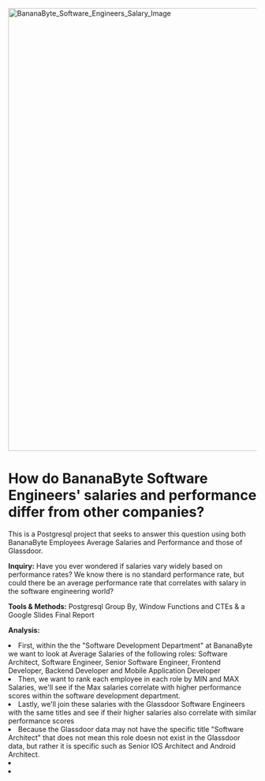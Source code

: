 <!DOCTYPE html>
<html lang="en">
<head>
    <meta charset="UTF-8">
    <meta http-equiv="X-UA-Compatible" content="IE=edge">
    <meta name="viewport" content="width=device-width, initial-scale=1.0">
    <img width="898" alt="BananaByte_Software_Engineers_Salary_Image" src="https://github.com/Gatheroxign34/Payrate_Analysis/assets/94628744/ea0d8254-8f65-415e-9ad6-f14ab5f8d19d">
</head>
<body>
    <h1> How do BananaByte Software Engineers' salaries and performance differ from other companies? </h1>
        <p> This is a Postgresql project that seeks to answer this question using both BananaByte Employees Average Salaries and Performance and those of Glassdoor. </p>
    <b> <p> Inquiry:</b> Have you ever wondered if salaries vary widely based on performance rates? We know there is no standard performance rate, but could there be an average performance rate that correlates with salary in the software engineering world? </p> 
    <b> <p> Tools & Methods:</b> Postgresql Group By, Window Functions and CTEs & a Google Slides Final Report </p>
    <b> <p> Analysis:</b> 
                <li> First, within the the "Software Development Department" at BananaByte we want to look at Average Salaries of the following roles: Software Architect, Software Engineer, Senior Software Engineer, Frontend Developer, Backend Developer and Mobile Application Developer </li>
                <li> Then, we want to rank each employee in each role by MIN and MAX Salaries, we'll see if the Max salaries correlate with higher performance scores within the software development department. </li>
                <li> Lastly, we'll join these salaries with the Glassdoor Software Engineers with the same titles and see if their higher salaries also correlate with similar performance scores </li> 
                <li> Because the Glassdoor data may not have the specific title "Software Architect" that does not mean this role doesn not exist in the Glassdoor data, but rather it is specific such as Senior IOS Architect and Android Architect. </li>
                <li> </li>
                <li> </li>
<br></br>
